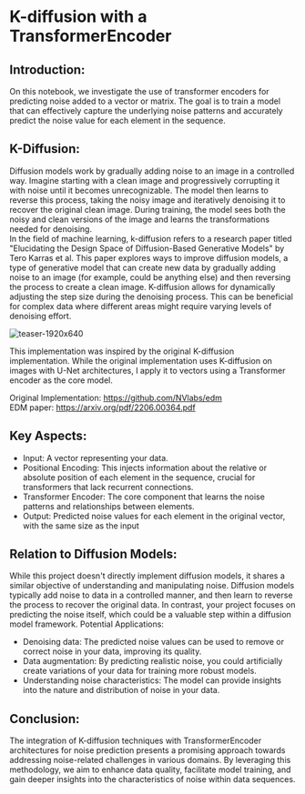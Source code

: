 # K-diffusion with a TransformerEncoder

## Introduction:

On this notebook, we investigate the use of transformer encoders for predicting noise added to a vector or matrix. The goal is to train a model that can effectively capture the underlying noise patterns and accurately predict the noise value for each element in the sequence.

## K-Diffusion:

Diffusion models work by gradually adding noise to an image in a controlled way. Imagine starting with a clean image and progressively corrupting it with noise until it becomes unrecognizable. The model then learns to reverse this process, taking the noisy image and iteratively denoising it to recover the original clean image. During training, the model sees both the noisy and clean versions of the image and learns the transformations needed for denoising.\
In the field of machine learning, k-diffusion refers to a research paper titled "Elucidating the Design Space of Diffusion-Based Generative Models" by Tero Karras et al. This paper explores ways to improve diffusion models, a type of generative model that can create new data by gradually adding noise to an image (for example, could be anything else) and then reversing the process to create a clean image. K-diffusion allows for dynamically adjusting the step size during the denoising process. This can be beneficial for complex data where different areas might require varying levels of denoising effort.


![teaser-1920x640](https://github.com/Abdennacer-Badaoui/K-Diffusion_with_Transformer_Encoder/assets/106801897/ae88f626-f6cc-42e9-b867-93e330beade8)


This implementation was inspired by the original K-diffusion implementation. While the original implementation uses K-diffusion on images with U-Net architectures, I apply it to vectors using a Transformer encoder as the core model.

Original Implementation: https://github.com/NVlabs/edm \
EDM paper: https://arxiv.org/pdf/2206.00364.pdf


## Key Aspects:
  - Input: A vector representing your data.
  - Positional Encoding: This injects information about the relative or absolute position of each element in the sequence, crucial for transformers that lack recurrent connections.
  - Transformer Encoder: The core component that learns the noise patterns and relationships between elements.
  - Output: Predicted noise values for each element in the original vector, with the same size as the input

## Relation to Diffusion Models:

While this project doesn't directly implement diffusion models, it shares a similar objective of understanding and manipulating noise.
Diffusion models typically add noise to data in a controlled manner, and then learn to reverse the process to recover the original data. In contrast, your project focuses on predicting the noise itself, which could be a valuable step within a diffusion model framework.
Potential Applications:

  - Denoising data: The predicted noise values can be used to remove or correct noise in your data, improving its quality.
  - Data augmentation: By predicting realistic noise, you could artificially create variations of your data for training more robust models.
  - Understanding noise characteristics: The model can provide insights into the nature and distribution of noise in your data.

## Conclusion:

The integration of K-diffusion techniques with TransformerEncoder architectures for noise prediction presents a promising approach towards addressing noise-related challenges in various domains. By leveraging this methodology, we aim to enhance data quality, facilitate model training, and gain deeper insights into the characteristics of noise within data sequences.



